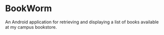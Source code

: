BookWorm
========

An Android application for retrieving and displaying a list of books available at my campus bookstore.
